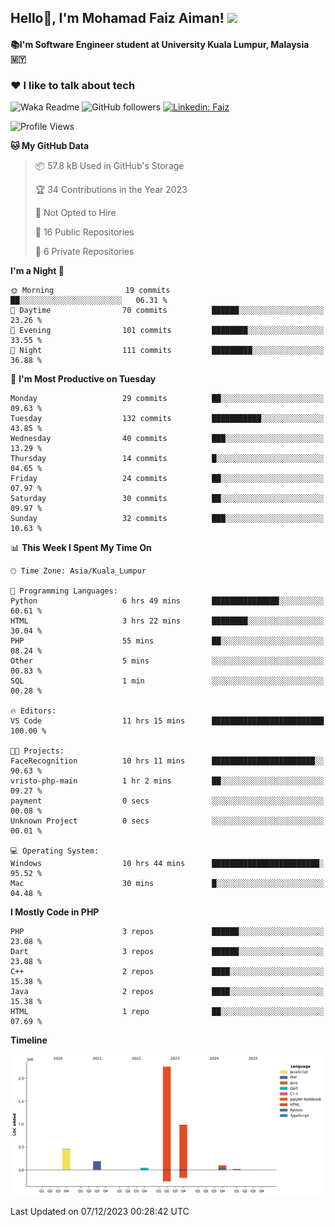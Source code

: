 <h2> Hello👋, I'm Mohamad Faiz Aiman! <img src="https://media.giphy.com/media/12oufCB0MyZ1Go/giphy.gif" width="50"></h2>

#### 📚I'm Software Engineer student at University Kuala Lumpur, Malaysia 🇲🇾
###  ❤️ I like to talk about tech 


![Waka Readme](https://github.com/anmol098/anmol098/workflows/Waka%20Readme/badge.svg)
![GitHub followers](https://img.shields.io/github/followers/faizaiman?label=Follow&style=social)
[![Linkedin: Faiz](https://img.shields.io/badge/-Faiz-blue?style=flat-square&logo=Linkedin&logoColor=white&link=https://www.linkedin.com/in/mohamad-faiz-aiman-623747192/)](https://www.linkedin.com/in/mohamad-faiz-aiman-623747192/)

<!--START_SECTION:waka-->
![Profile Views](http://img.shields.io/badge/Profile%20Views-4-blue)

**🐱 My GitHub Data** 

> 📦 57.8 kB Used in GitHub's Storage 
 > 
> 🏆 34 Contributions in the Year 2023
 > 
> 🚫 Not Opted to Hire
 > 
> 📜 16 Public Repositories 
 > 
> 🔑 6 Private Repositories 
 > 
**I'm a Night 🦉** 

```text
🌞 Morning                19 commits          ██░░░░░░░░░░░░░░░░░░░░░░░   06.31 % 
🌆 Daytime                70 commits          ██████░░░░░░░░░░░░░░░░░░░   23.26 % 
🌃 Evening                101 commits         ████████░░░░░░░░░░░░░░░░░   33.55 % 
🌙 Night                  111 commits         █████████░░░░░░░░░░░░░░░░   36.88 % 
```
📅 **I'm Most Productive on Tuesday** 

```text
Monday                   29 commits          ██░░░░░░░░░░░░░░░░░░░░░░░   09.63 % 
Tuesday                  132 commits         ███████████░░░░░░░░░░░░░░   43.85 % 
Wednesday                40 commits          ███░░░░░░░░░░░░░░░░░░░░░░   13.29 % 
Thursday                 14 commits          █░░░░░░░░░░░░░░░░░░░░░░░░   04.65 % 
Friday                   24 commits          ██░░░░░░░░░░░░░░░░░░░░░░░   07.97 % 
Saturday                 30 commits          ██░░░░░░░░░░░░░░░░░░░░░░░   09.97 % 
Sunday                   32 commits          ███░░░░░░░░░░░░░░░░░░░░░░   10.63 % 
```


📊 **This Week I Spent My Time On** 

```text
🕑︎ Time Zone: Asia/Kuala_Lumpur

💬 Programming Languages: 
Python                   6 hrs 49 mins       ███████████████░░░░░░░░░░   60.61 % 
HTML                     3 hrs 22 mins       ████████░░░░░░░░░░░░░░░░░   30.04 % 
PHP                      55 mins             ██░░░░░░░░░░░░░░░░░░░░░░░   08.24 % 
Other                    5 mins              ░░░░░░░░░░░░░░░░░░░░░░░░░   00.83 % 
SQL                      1 min               ░░░░░░░░░░░░░░░░░░░░░░░░░   00.28 % 

🔥 Editors: 
VS Code                  11 hrs 15 mins      █████████████████████████   100.00 % 

🐱‍💻 Projects: 
FaceRecognition          10 hrs 11 mins      ███████████████████████░░   90.63 % 
vristo-php-main          1 hr 2 mins         ██░░░░░░░░░░░░░░░░░░░░░░░   09.27 % 
payment                  0 secs              ░░░░░░░░░░░░░░░░░░░░░░░░░   00.08 % 
Unknown Project          0 secs              ░░░░░░░░░░░░░░░░░░░░░░░░░   00.01 % 

💻 Operating System: 
Windows                  10 hrs 44 mins      ████████████████████████░   95.52 % 
Mac                      30 mins             █░░░░░░░░░░░░░░░░░░░░░░░░   04.48 % 
```

**I Mostly Code in PHP** 

```text
PHP                      3 repos             ██████░░░░░░░░░░░░░░░░░░░   23.08 % 
Dart                     3 repos             ██████░░░░░░░░░░░░░░░░░░░   23.08 % 
C++                      2 repos             ████░░░░░░░░░░░░░░░░░░░░░   15.38 % 
Java                     2 repos             ████░░░░░░░░░░░░░░░░░░░░░   15.38 % 
HTML                     1 repo              ██░░░░░░░░░░░░░░░░░░░░░░░   07.69 % 
```



**Timeline**

![Lines of Code chart](https://raw.githubusercontent.com/faizaiman/faizaiman/main/assets/bar_graph.png)


 Last Updated on 07/12/2023 00:28:42 UTC
<!--END_SECTION:waka-->
